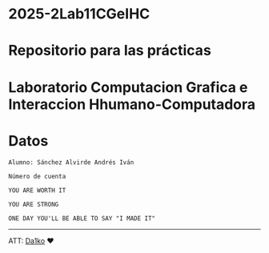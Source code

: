 # 2025-2Lab11CGeIHC
# Repositorio para las prácticas 
# Laboratorio Computacion Grafica e Interaccion Hhumano-Computadora
# Datos
```
Alumno: Sánchez Alvirde Andrés Iván
```
```
Número de cuenta
```
```
YOU ARE WORTH IT
```
```
YOU ARE STRONG
```
```
ONE DAY YOU'LL BE ABLE TO SAY "I MADE IT"
```
---
ATT: [Da1ko](https://github.com/Da1ko) ❤️ 
